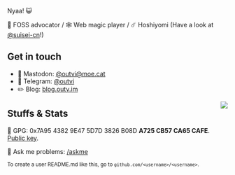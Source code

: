 Nyaa! 😺

💚 FOSS advocator / 🕸 Web magic player / ☄️ Hoshiyomi (Have a look at [@suisei-cn](https://github.com/suisei-cn)!)

## Get in touch
* 🐘 Mastodon: [@outvi@moe.cat](https://moe.cat/@outvi)
* 💬 Telegram: [@outvi](https://t.me/outvi)
* ✏️ Blog: [blog.outv.im](https://blog.outv.im)

<img align=right src="https://github-readme-stats.vercel.app/api?username=outloudvi&show_icons=true&hide_border=true&theme=tokyonight" />

## Stuffs & Stats
🔑 GPG: 0x7A95 4382 9E47 5D7D 3826 B08D **A725 CB57 CA65 CAFE**. [Public key](https://github.com/outloudvi/askme/blob/master/pubkey.asc).

🤔 Ask me problems: [/askme](https://github.com/outloudvi/askme)

<sub>To create a user README.md like this, go to `github.com/<username>/<username>`.</sub>
